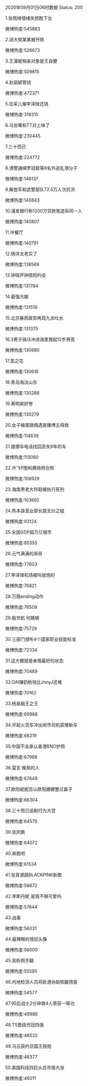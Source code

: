 2020年08月01日06时数据
Status: 200

1.张雨绮情绪失控跑下台

微博热度:545883

2.浙大努某某被开除

微博热度:526673

3.王漫妮相亲对象是王自健

微博热度:509815

4.赵丽颖管钱

微博热度:472371

5.应采儿催李泽锋还钱

微博热度:319315

6.马伯骞和TT对上味了

微博热度:230445

7.三十而已

微博热度:224772

8.港警通缉罗冠聪等6名外逃乱港分子

微博热度:146137

9.解放军和武警部队72.5万人次抗洪

微博热度:140843

10.浦发银行称1200万贷款笔迹系同一人

微博热度:140807

11.中餐厅

微博热度:140791

12.杨洋太老实了

微博热度:138569

13.钟晓芹钟晓阳约会

微博热度:131784

14.最强大脑

微博热度:131519

15.北京暴雨故宫再现九龙吐水

微博热度:131375

16.3男子骑马冲进海里救起12岁男孩

微博热度:130890

17.恶之花

微博热度:130616

18.青岛淘汰山东

微博热度:130288

19.黄明昊好惨

微博热度:130279

20.女子被尾随偶遇直播博主得救

微博热度:114639

21.接挪车电话找回丢失8年的车

微博热度:113080

22.许飞P图和黄晓明合照

微博热度:108929

23.海南黑老大符聪被执行死刑

微博热度:103692

24.熊本县营业部长跳无价之姐

微博热度:93124

25.全国GDP超万亿城市

微博热度:85355

26.元气满满的哥哥

微博热度:77603

27.李泽锋机场被叫放炮的

微博热度:76821

28.万茜ending动作

微博热度:76509

29.殷世航 何婧婧

微博热度:75729

30.三部门颁布4个国家职业技能标准

微博热度:72334

31.这大概就是亲情最好的状态

微博热度:70489

32.GAI赚奶粉钱比JonyJ还难

微博热度:70162

33.杨易脑王之王

微博热度:69988

34.开起火货车冲出闹市司机获赠新车

微博热度:68219

35.中国不会承认香港BNO护照

微博热度:67968

36.莫言 晚熟的人

微博热度:67849

37.欧阳妮妮否认欧阳娜娜整过鼻子

微博热度:66304

38.三十而已追剧行为大赏

微博热度:64579

39.张庆鹏

微博热度:64072

40.奔跑吧

微博热度:61534

41.张真源跳BLACKPINK新歌

微博热度:58872

42.李斯丹妮 是我不够可爱吗

微博热度:57844

43.战毒

微博热度:56031

44.最辣眼的情侣头像

微博热度:56000

45.吴昕侧手翻

微博热度:55595

46.内地检测人员将赴港协助核酸筛查

微博热度:54577

47.95后战士2分钟救4人荣获一等功

微博热度:49986

48.TS晋级世冠四强

微博热度:46532

49.马云获约旦国王授勋

微博热度:46377

50.美国科技四巨头总市值大涨

微博热度:46011

